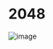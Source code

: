 # 2048
![image](https://github.com/QiaoqingWu/2048/assets/100981450/0acbbae2-8205-41a2-bed3-2b65aec1ca3d)
